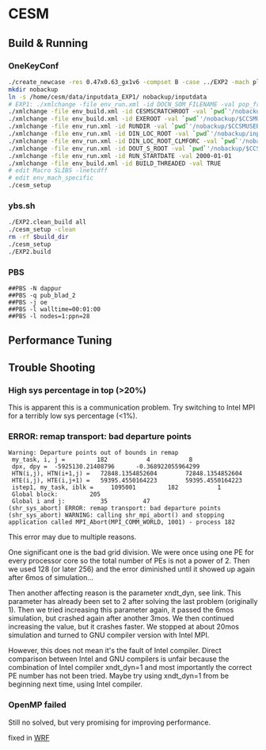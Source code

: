<!-- TITLE: CESM -->
<!-- SUBTITLE: CESM summary -->

# CESM

## Build & Running

### OneKeyConf

```bash
./create_newcase -res 0.47x0.63_gx1v6 -compset B -case ../EXP2 -mach pleiades-ivy
mkdir nobackup
ln -s /home/cesm/data/inputdata_EXP1/ nobackup/inputdata
# EXP1: ./xmlchange -file env_run.xml -id DOCN_SOM_FILENAME -val pop_frc.gx1v6.091112.nc
./xmlchange -file env_build.xml -id CESMSCRATCHROOT -val `pwd`'/nobackup/$USER'
./xmlchange -file env_build.xml -id EXEROOT -val `pwd`'/nobackup/$CCSMUSER/$CASE/bld'
./xmlchange -file env_run.xml -id RUNDIR -val `pwd`'/nobackup/$CCSMUSER/$CASE/run'
./xmlchange -file env_run.xml -id DIN_LOC_ROOT -val `pwd`'/nobackup/inputdata'
./xmlchange -file env_run.xml -id DIN_LOC_ROOT_CLMFORC -val `pwd`'/nobackup/inputdata/atm/datm7'
./xmlchange -file env_run.xml -id DOUT_S_ROOT -val `pwd`'/nobackup/$CCSMUSER/archive/$CASE'
./xmlchange -file env_run.xml -id RUN_STARTDATE -val 2000-01-01
./xmlchange -file env_build.xml -id BUILD_THREADED -val TRUE
# edit Macro SLIBS -lnetcdff
# edit env_mach_specific
./cesm_setup
```

### ybs.sh

```bash
./EXP2.clean_build all
./cesm_setup -clean
rm -rf $build_dir
./cesm_setup
./EXP2.build
```

### PBS

```
##PBS -N dappur
##PBS -q pub_blad_2
##PBS -j oe
##PBS -l walltime=00:01:00
##PBS -l nodes=1:ppn=28
```


## Performance Tuning

## Trouble Shooting

### High sys percentage in top (>20%)

This is apparent this is a communication problem. Try switching to Intel MPI for a terribly low sys percentage (\<1%).

### ERROR: remap transport: bad departure points

```
Warning: Departure points out of bounds in remap                  
 my_task, i, j =         182           4           8              
 dpx, dpy =  -5925130.21408796      -0.368922055964299            
 HTN(i,j), HTN(i+1,j) =   72848.1354852604        72848.1354852604
 HTE(i,j), HTE(i,j+1) =   59395.4550164223        59395.4550164223
 istep1, my_task, iblk =     1095001         182           1      
 Global block:         205                                        
 Global i and j:          35          47                          
(shr_sys_abort) ERROR: remap transport: bad departure points      
(shr_sys_abort) WARNING: calling shr_mpi_abort() and stopping     
application called MPI_Abort(MPI_COMM_WORLD, 1001) - process 182
```

This error may due to multiple reasons.

One significant one is the bad grid division. We were once using one PE for every processor core so the total number of PEs is not a power of 2. Then we used 128 (or later 256) and the error diminished until it showed up again after 6mos of simulation...

Then another affecting reason is the parameter xndt_dyn, see link. This parameter has already been set to 2 after solving the last problem (originally 1). Then we tried increasing this parameter again, it passed the 6mos simulation, but crashed again after another 3mos. We then continued increasing the value, but it crashes faster. We stopped at about 20mos simulation and turned to GNU compiler version with Intel MPI.

However, this does not mean it's the fault of Intel compiler. Direct comparison between Intel and GNU compilers is unfair because the combination of Intel compiler xndt_dyn=1 and most importantly the correct PE number has not been tried. Maybe try using xndt_dyn=1 from be beginning next time, using Intel compiler.

### OpenMP failed

Still no solved, but very promising for improving performance.

fixed in [WRF](../../ISC/ISC-21/WRF.md)

